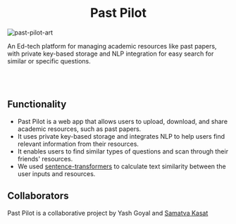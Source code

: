 <h1 align="center">Past Pilot</h1>  
  
![past-pilot-art](https://user-images.githubusercontent.com/91330011/233276618-ae4b0d09-c0ca-4e14-9d7c-0c9e317ca782.png)

An Ed-tech platform for managing academic resources like past papers, with private key-based storage and NLP integration for easy search for similar or specific questions.

<br>  
<br>  

## Functionality  
- Past Pilot is a web app that allows users to upload, download, and share academic resources, such as past papers.
- It uses private key-based storage and integrates NLP to help users find relevant information from their resources.
- It enables users to find similar types of questions and scan through their friends' resources. 
- We used [sentence-transformers](https://www.sbert.net/) to calculate text similarity between the user inputs and resources.

## Collaborators

Past Pilot is a collaborative project by Yash Goyal and [Samatva Kasat](https://github.com/samkas125)